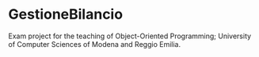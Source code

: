 # GestioneBilancio
Exam project for the teaching of Object-Oriented Programming; University of Computer Sciences of Modena and Reggio Emilia.
